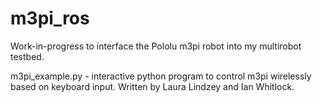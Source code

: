 m3pi_ros
========

Work-in-progress to interface the Pololu m3pi robot into my multirobot testbed.

m3pi_example.py - interactive python program to control m3pi wirelessly based on keyboard input. Written by Laura Lindzey and Ian Whitlock.